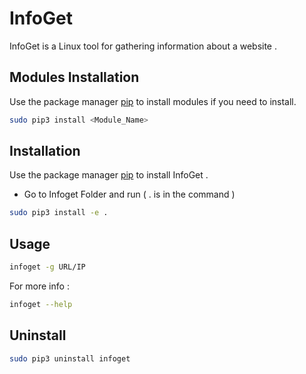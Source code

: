 # InfoGet

InfoGet is a Linux tool for gathering information about a website .

## Modules Installation  


Use the package manager [pip](https://pip.pypa.io/en/stable/) to install modules if you need to install.

```bash
sudo pip3 install <Module_Name>
```

## Installation

Use the package manager [pip](https://pip.pypa.io/en/stable/) to install InfoGet .

- Go to  Infoget Folder and run ( . is in the command )

```bash
sudo pip3 install -e .
```

## Usage

```bash
infoget -g URL/IP
```

For more info :
```bash
infoget --help
```
## Uninstall 

```bash
sudo pip3 uninstall infoget
```
